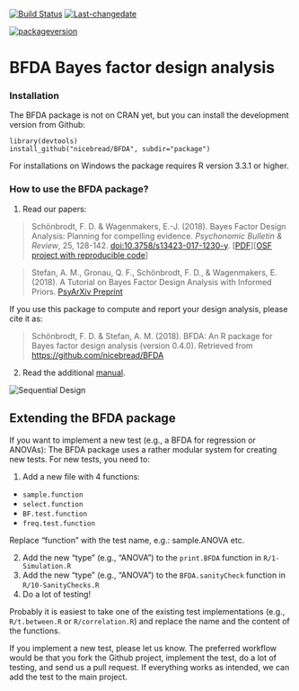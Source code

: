 <!-- README.md is generated from README.Rmd. Please edit that file 
rmarkdown::render("README.rmd")
-->

[![Build
Status](https://travis-ci.org/nicebread/BFDA.svg?branch=master)](https://travis-ci.org/nicebread/BFDA)
[![Last-changedate](https://img.shields.io/badge/last%20change-2020--02--03-yellowgreen.svg)](/commits/master)

[![packageversion](https://img.shields.io/badge/Package%20version-0.5.0-orange.svg?style=flat-square)](commits/master)

<!--
[![](https://codecov.io/gh/nicebread/BFDA/branch/master/graph/badge.svg)](https://codecov.io/gh/nicebread/BFDA)
-->

# BFDA Bayes factor design analysis

### Installation

The BFDA package is not on CRAN yet, but you can install the development
version from Github:

    library(devtools)
    install_github("nicebread/BFDA", subdir="package")

For installations on Windows the package requires R version 3.3.1 or
higher.

### How to use the BFDA package?

1.  Read our papers:

> Schönbrodt, F. D. & Wagenmakers, E.-J. (2018). Bayes Factor Design
> Analysis: Planning for compelling evidence. *Psychonomic Bulletin &
> Review*, 25, 128-142. <doi:10.3758/s13423-017-1230-y>.
> \[[PDF](https://osf.io/d4dcu)\]\[[OSF project with reproducible
> code](https://osf.io/v7yxp/)\]

> Stefan, A. M., Gronau, Q. F., Schönbrodt, F. D., & Wagenmakers, E.
> (2018). A Tutorial on Bayes Factor Design Analysis with Informed
> Priors. [PsyArXiv Preprint](https://doi.org/10.31234/osf.io/aqr79)

If you use this package to compute and report your design analysis,
please cite it as:

> Schönbrodt, F. D. & Stefan, A. M. (2018). BFDA: An R package for Bayes
> factor design analysis (version 0.4.0). Retrieved from
> <https://github.com/nicebread/BFDA>

2.  Read the additional
    [manual](https://rawgit.com/nicebread/BFDA/master/package/doc/BFDA_manual.html).

![Sequential
Design](https://github.com/nicebread/BFDA/blob/master/movies/GIF1/BFDA1.gif)

## Extending the BFDA package

If you want to implement a new test (e.g., a BFDA for regression or
ANOVAs): The BFDA package uses a rather modular system for creating new
tests. For new tests, you need to:

1.  Add a new file with 4 functions:

<!-- end list -->

  - `sample.function`
  - `select.function`
  - `BF.test.function`
  - `freq.test.function`

Replace “function” with the test name, e.g.: sample.ANOVA etc.

2.  Add the new “type” (e.g., “ANOVA”) to the `print.BFDA` function in
    `R/1-Simulation.R`
3.  Add the new “type” (e.g., “ANOVA”) to the `BFDA.sanityCheck`
    function in `R/10-SanityChecks.R`
4.  Do a lot of testing\!

Probably it is easiest to take one of the existing test implementations
(e.g., `R/t.between.R` or `R/correlation.R`) and replace the name and
the content of the functions.

If you implement a new test, please let us know. The preferred workflow
would be that you fork the Github project, implement the test, do a lot
of testing, and send us a pull request. If everything works as intended,
we can add the test to the main project.
